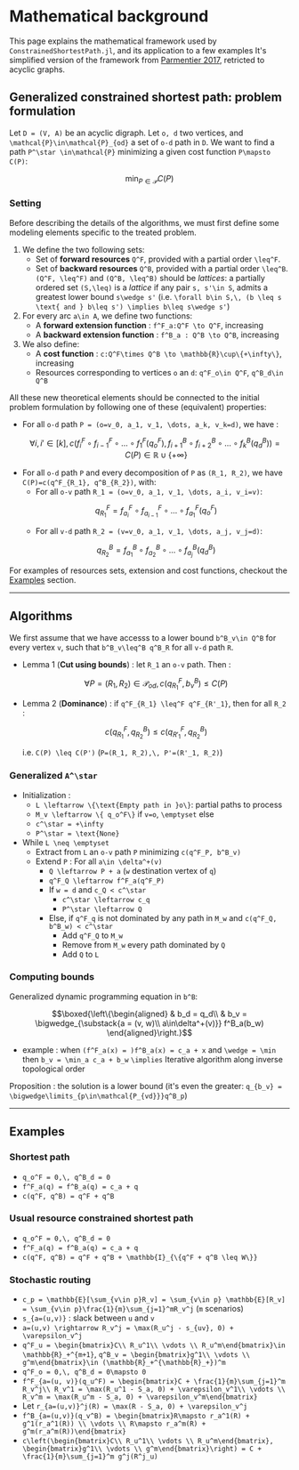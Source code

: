# Mathematical background

This page explains the mathematical framework used by `ConstrainedShortestPath.jl`, and its application to a few examples It's simplified version of the framework from [Parmentier 2017](https://arxiv.org/abs/1504.07880), retricted to acyclic graphs.

## Generalized constrained shortest path: problem formulation

Let ``D = (V, A)`` be an acyclic digraph. Let ``o, d`` two vertices, and ``\mathcal{P}\in\mathcal{P}_{od}`` a set of ``o-d`` path in ``D``. We want to find a path ``P^\star \in\mathcal{P}`` minimizing a given cost function ``P\mapsto C(P)``:
```math
\min_{P\in\mathcal{P}}C(P)
```

### Setting

Before describing the details of the algorithms, we must first define some modeling elements specific to the treated problem.

1. We define the two following sets:
    - Set of **forward resources** ``Q^F``, provided with a partial order ``\leq^F``.
    - Set of **backward resources** ``Q^B``, provided with a partial order ``\leq^B``.
    ``(Q^F, \leq^F)`` and ``(Q^B, \leq^B)`` should be *lattices*: a partially ordered set ``(S,\leq)`` is a *lattice* if any pair ``s, s'\in S``, admits a greatest lower bound ``s\wedge s'`` (i.e. ``\forall b\in S,\, (b \leq s \text{ and } b\leq s') \implies b\leq s\wedge s'``)
2. For every arc ``a\in A``, we define two functions:
    - A **forward extension function** : ``f^F_a:Q^F \to Q^F``, increasing
    - A **backward extension function** : ``f^B_a : Q^B \to Q^B``, increasing
3. We also define:
    - A **cost function** : ``c:Q^F\times Q^B \to \mathbb{R}\cup\{+\infty\}``, increasing
    - Resources corresponding to vertices ``o`` an ``d``: ``q^F_o\in Q^F``, ``q^B_d\in Q^B`` 

All these new theoretical elements should be connected to the initial problem formulation by following one of these (equivalent) properties:
- For all ``o-d`` path ``P = (o=v_0, a_1, v_1, \dots, a_k, v_k=d)``, we have :
  ```math
  \forall i, i'\in [k],\, c(f^F_i \circ f^F_{i-1}\circ\dots\circ f^F_1(q^F_o), f^B_{i+1} \circ f^B_{i+2}\circ\dots\circ f^B_k(q^B_d)) = C(P)\in\mathbb{R}\cup\{+\infty\}
  ```
- For all ``o-d`` path ``P`` and every decomposition of ``P`` as ``(R_1, R_2)``, we have ``C(P)=c(q^F_{R_1}, q^B_{R_2})``, with:
    - For all ``o-v`` path ``R_1 = (o=v_0, a_1, v_1, \dots, a_i, v_i=v)``:
  ```math
  q^F_{R_1} = f^F_{a_i} \circ f^F_{a_{i-1}}\circ\dots \circ f^F_{a_1}(q^F_o)
  ```
  - For all ``v-d`` path ``R_2 = (v=v_0, a_1, v_1, \dots, a_j, v_j=d)``:
  ```math
  q^B_{R_2} = f^B_{a_1} \circ f^B_{a_{2}}\circ\dots \circ f^B_{a_j}(q^B_d)
  ```

For examples of resources sets, extension and cost functions, checkout the [Examples](@ref) section.

---

## Algorithms

We first assume that we have accesss to a lower bound ``b^B_v\in Q^B`` for every vertex ``v``, such that ``b^B_v\leq^B q^B_R`` for all ``v-d`` path ``R``.
- Lemma 1 (**Cut using bounds**) : let ``R_1`` an ``o-v`` path. Then :
  ```math
  \forall P = (R_1, R_2)\in \mathcal{P}_{od},\, c(q^F_{R_1}, b^B_v)\leq C(P)
  ```
- Lemma 2 (**Dominance**) : if ``q^F_{R_1} \leq^F q^F_{R'_1}``, then for all ``R_2`` :
  ```math
  c(q^F_{R_1}, q^B_{R_2})\leq c(q^F_{R'_1}, q^B_{R_2})
  ```
  i.e. ``C(P) \leq C(P')`` (``P=(R_1, R_2),\, P'=(R'_1, R_2)``)

### Generalized ``A^\star``
- Initialization :
  - ``L \leftarrow \{\text{Empty path in }o\}``: partial paths to process
  - ``M_v \leftarrow \{ q_o^F\}`` if ``v=o``, ``\emptyset`` else
  - ``c^\star = +\infty``
  - ``P^\star = \text{None}``
- While ``L \neq \emptyset``
  - Extract from ``L`` an ``o-v`` path ``P`` minimizing ``c(q^F_P, b^B_v)``
  - Extend ``P`` : For all ``a\in \delta^+(v)``
    - ``Q \leftarrow P + a`` (``w`` destination vertex of ``q``)
    - ``q^F_Q \leftarrow f^F_a(q^F_P)``
    - If ``w = d`` and ``c_Q < c^\star``
      - ``c^\star \leftarrow c_q``
      - ``P^\star \leftarrow Q``
    - Else, if ``q^F_q`` is not dominated by any path in ``M_w`` and ``c(q^F_Q, b^B_w) < c^\star``
      - Add ``q^F_Q`` to ``M_w``
      - Remove from ``M_w`` every path dominated by ``Q``
      - Add ``Q`` to ``L``

### Computing bounds
Generalized dynamic programming equation in ``b^B``:
```math
\boxed{\left\{\begin{aligned}
& b_d = q_d\\
& b_v = \bigwedge_{\substack{a = (v, w)\\ a\in\delta^+(v)}} f^B_a(b_w)
\end{aligned}\right.}
```
  - example : when ``(f^F_a(x) = )f^B_a(x) = c_a + x`` and ``\wedge = \min`` then ``b_v = \min_a c_a + b_w``
``\implies`` Iterative algorithm along inverse topological order

Proposition : the solution is a lower bound (it's even the greater: ``q_{b_v} = \bigwedge\limits_{p\in\mathcal{P_{vd}}}q^B_p``)

---

## Examples

### Shortest path
- ``q_o^F = 0,\, q^B_d = 0``
- ``f^F_a(q) = f^B_a(q) = c_a + q``
- ``c(q^F, q^B) = q^F + q^B``

### Usual resource constrained shortest path
- ``q_o^F = 0,\, q^B_d = 0``
- ``f^F_a(q) = f^B_a(q) = c_a + q``
- ``c(q^F, q^B) = q^F + q^B + \mathbb{I}_{\{q^F + q^B \leq W\}}``

### Stochastic routing
- ``c_p = \mathbb{E}[\sum_{v\in p}R_v] = \sum_{v\in p} \mathbb{E}[R_v] = \sum_{v\in p}\frac{1}{m}\sum_{j=1}^mR_v^j`` (``m`` scenarios)
- ``s_{a=(u,v)}`` : slack between ``u`` and ``v``
- ``a=(u,v) \rightarrow R_v^j = \max(R_u^j - s_{uv}, 0) + \varepsilon_v^j``
- ``q^F_u = \begin{bmatrix}C\\ R_u^1\\ \vdots \\ R_u^m\end{bmatrix}\in \mathbb{R}_+^{m+1}``, ``q^B_v = \begin{bmatrix}g^1\\ \vdots \\ g^m\end{bmatrix}\in (\mathbb{R}_+^{\mathbb{R}_+})^m``
- ``q^F_o = 0,\, q^B_d = 0\mapsto 0``
- ``f^F_{a=(u, v)}(q_u^F) = \begin{bmatrix}C + \frac{1}{m}\sum_{j=1}^m R_v^j\\ R_v^1 = \max(R_u^1 - S_a, 0) + \varepsilon_v^1\\ \vdots \\ R_v^m = \max(R_u^m - S_a, 0) + \varepsilon_v^m\end{bmatrix}``
- Let ``r_{a=(u,v)}^j(R) = \max(R - S_a, 0) + \varepsilon_v^j``
- ``f^B_{a=(u,v)}(q_v^B) = \begin{bmatrix}R\mapsto r_a^1(R) + g^1(r_a^1(R)) \\ \vdots \\ R\mapsto r_a^m(R) + g^m(r_a^m(R))\end{bmatrix}``
- ``c\left(\begin{bmatrix}C\\ R_u^1\\ \vdots \\ R_u^m\end{bmatrix}, \begin{bmatrix}g^1\\ \vdots \\ g^m\end{bmatrix}\right) = C + \frac{1}{m}\sum_{j=1}^m g^j(R^j_u)``

